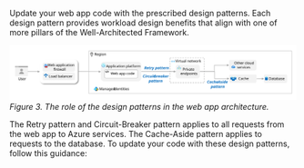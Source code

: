 Update your web app code with the prescribed design patterns. Each design pattern provides workload design benefits that align with one of more pillars of the Well-Architected Framework.

[![Diagram showing the role of design patterns in the Reliable Web App pattern architecture.](../../../_images/rwa-design-patterns.svg)](../../../_images/rwa-design-patterns.svg#lightbox)
*Figure 3. The role of the design patterns in the web app architecture.*

The Retry pattern and Circuit-Breaker pattern applies to all requests from the web app to Azure services. The Cache-Aside pattern applies to requests to the database. To update your code with these design patterns, follow this guidance: